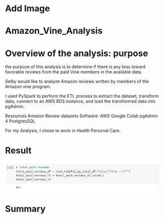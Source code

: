 # Add Image

# Amazon_Vine_Analysis

# Overview of the analysis: purpose
the purpose of this analysis is to determine if there is any bias toward favorable reviews from the paid Vine members in the available data.

Selby would like to analyze Amazon reviews written by members of the Amazon vine program. 

I used PySpark to perform the ETL process to extract the dataset, transform data, connect to an AWS RDS instance, and load the transformed data into pgAdmin.

 Resources
 Amazon Review datasets
Software:
AWS
 Google Colab
 pgAdmin 4
PostgresSQL        


For my Analysis, I chose to work in Health Personal Care. 

# Result 

![paid .png](https://github.com/feven27/Amazon_Vine_Analysis/blob/main/image/paid%20.png)

# Summary


